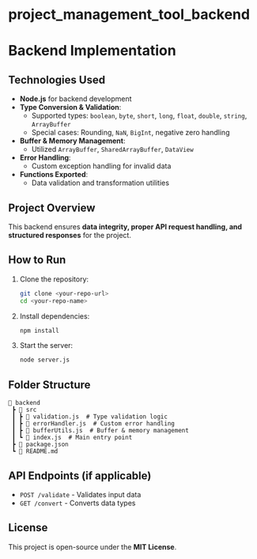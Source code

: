 # project_management_tool_backend
# Backend Implementation

## Technologies Used
- **Node.js** for backend development
- **Type Conversion & Validation**:
  - Supported types: `boolean`, `byte`, `short`, `long`, `float`, `double`, `string`, `ArrayBuffer`
  - Special cases: Rounding, `NaN`, `BigInt`, negative zero handling
- **Buffer & Memory Management**:
  - Utilized `ArrayBuffer`, `SharedArrayBuffer`, `DataView`
- **Error Handling**:
  - Custom exception handling for invalid data
- **Functions Exported**:
  - Data validation and transformation utilities

## Project Overview
This backend ensures **data integrity, proper API request handling, and structured responses** for the project.

## How to Run
1. Clone the repository:
   ```sh
   git clone <your-repo-url>
   cd <your-repo-name>
   ```
2. Install dependencies:
   ```sh
   npm install
   ```
3. Start the server:
   ```sh
   node server.js
   ```

## Folder Structure
```
📂 backend
 ┣ 📂 src
 ┃ ┣ 📜 validation.js  # Type validation logic
 ┃ ┣ 📜 errorHandler.js  # Custom error handling
 ┃ ┣ 📜 bufferUtils.js  # Buffer & memory management
 ┃ ┗ 📜 index.js  # Main entry point
 ┣ 📜 package.json
 ┗ 📜 README.md
```

## API Endpoints (if applicable)
- `POST /validate` - Validates input data
- `GET /convert` - Converts data types

## License
This project is open-source under the **MIT License**.
